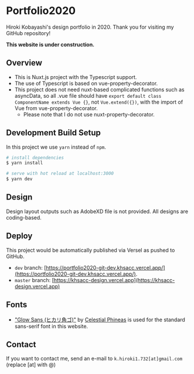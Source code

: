 # Portfolio2020

Hiroki Kobayashi's design portfolio in 2020. Thank you for visiting my GitHub repository!

**This website is under construction.**

## Overview
* This is Nuxt.js project with the Typescript support.
* The use of Typescript is based on vue-property-decorator.
* This project does not need nuxt-based complicated functions such as asyncData, so all .vue file should have ``export default class ComponentName extends Vue {}``, not ``Vue.extend({})``, with the import of Vue from vue-property-decorator.
  * Please note that I do not use nuxt-property-decorator.

## Development Build Setup

In this project we use ``yarn`` instead of ``npm``.

```bash
# install dependencies
$ yarn install

# serve with hot reload at localhost:3000
$ yarn dev
```
## Design
Design layout outputs such as AdobeXD file is not provided. All designs are coding-based.

## Deploy
This project would be automatically published via Versel as pushed to GitHub.
- ``dev`` branch: [https://portfolio2020-git-dev.khsacc.vercel.app/](https://portfolio2020-git-dev.khsacc.vercel.app/).
- ``master`` branch: [https://khsacc-design.vercel.app](https://khsacc-design.vercel.app)

## Fonts
- ["Glow Sans (ヒカリ角ゴ)"](https://github.com/welai/glow-sans) by [Celestial Phineas](https://github.com/celestialphineas) is used for the standard sans-serif font in this website.

## Contact
If you want to contact me, send an e-mail to ``k.hiroki1.732[at]gmail.com`` (replace [at] with @)
